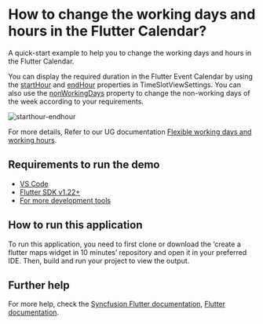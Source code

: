 # How to change the working days and hours in the Flutter Calendar?

A quick-start example to help you to change the working days and hours in the Flutter Calendar.

You can display the required duration in the Flutter Event Calendar by using the [startHour](https://pub.dev/documentation/syncfusion_flutter_calendar/latest/calendar/TimeSlotViewSettings/startHour.html) and [endHour](https://pub.dev/documentation/syncfusion_flutter_calendar/latest/calendar/TimeSlotViewSettings/endHour.html) properties in TimeSlotViewSettings. You can also use the [nonWorkingDays](https://pub.dev/documentation/syncfusion_flutter_calendar/latest/calendar/TimeSlotViewSettings/nonWorkingDays.html) property to change the non-working days of the week according to your requirements.

![starthour-endhour](https://user-images.githubusercontent.com/46158936/206459140-bd9f340a-d903-4ae8-b25c-31cca05a8f2c.png)

For more details, Refer to our UG documentation [Flexible working days and working hours](https://help.syncfusion.com/flutter/calendar/timeslot-views#flexible-working-days-and-working-hours).

## Requirements to run the demo
* [VS Code](https://code.visualstudio.com/download)
* [Flutter SDK v1.22+](https://flutter.dev/docs/development/tools/sdk/overview)
* [For more development tools](https://flutter.dev/docs/development/tools/devtools/overview)

## How to run this application
To run this application, you need to first clone or download the ‘create a flutter maps widget in 10 minutes’ repository and open it in your preferred IDE. Then, build and run your project to view the output.

## Further help
For more help, check the [Syncfusion Flutter documentation](https://help.syncfusion.com/flutter/introduction/overview),
 [Flutter documentation](https://flutter.dev/docs/get-started/install).
